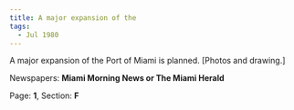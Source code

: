 ```yaml
---  
title: A major expansion of the  
tags:  
  - Jul 1980  
---  
```

  
A major expansion of the Port of Miami is planned. [Photos and drawing.]  
  
Newspapers: **Miami Morning News or The Miami Herald**  
  
Page: **1**, Section: **F** 
